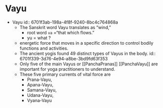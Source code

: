 # Vayu
- Vayu
  id:: 6701f3ab-198a-4f8f-9240-8bc4c764868a
	- The Sanskrit word Vayu translates as “wind,”
		- root word `va` =“that which flows.”
		- yu = what ?
	- energetic force that moves in a specific direction to control bodily functions and activities.
	- The ancient yogis found 49 distinct types of Vayus in the body. 
	  id:: 6701f339-3d76-4e94-a8be-3bd9fd63f353
	- Only five of the main Vayus or [[PanchaPranas]] [[PanchaVayu]] are important for yoga practitioners to understand.
	- These five primary currents of vital force are
		- Prana-Vayu,
		- Apana-Vayu,
		- Samana-Vayu,
		- Udana-Vayu,
		- Vyana-Vayu